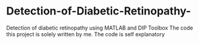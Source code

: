 # Detection-of-Diabetic-Retinopathy-
Detection of diabetic retinopathy using MATLAB and DIP Toolbox
The code this project is solely written by me. The code is self explanatory

